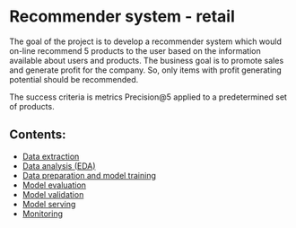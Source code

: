# Recommender system - retail

The goal of the project is to develop a recommender system which would on-line recommend 5 products to the user based on the information available about users and products. The business goal is to promote sales and generate profit for the company. So, only items with profit generating potential should be recommended.

The success criteria is metrics Precision@5 applied to a predetermined set of products.


## Contents:

* [Data extraction](https://github.com/Yanina-Kutovaya/RecSys-retail/blob/main/docs/1_data_extraction.rst)  
* [Data analysis (EDA)](https://github.com/Yanina-Kutovaya/RecSys-retail/blob/main/notebooks/EDA.ipynb) 
* [Data preparation and model training](https://github.com/Yanina-Kutovaya/RecSys-retail/blob/main/docs/3_data_preparation.rst)
* [Model evaluation](https://github.com/Yanina-Kutovaya/RecSys-retail/blob/main/docs/4_model_evaluation.rst) 
* [Model validation](https://github.com/Yanina-Kutovaya/RecSys-retail/blob/main/docs/5_model_validation.rst)
* [Model serving](https://github.com/Yanina-Kutovaya/RecSys-retail/blob/main/docs/6_model_serving.rst) 
* [Monitoring](https://github.com/Yanina-Kutovaya/RecSys-retail/blob/main/docs/7_model_monitoring.rst)